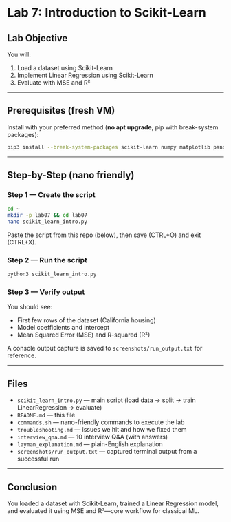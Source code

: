 # Lab 7: Introduction to Scikit-Learn

## Lab Objective
You will:
1) Load a dataset using Scikit-Learn  
2) Implement Linear Regression using Scikit-Learn  
3) Evaluate with MSE and R²

---

## Prerequisites (fresh VM)
Install with your preferred method (**no apt upgrade**, pip with break-system packages):
```bash
pip3 install --break-system-packages scikit-learn numpy matplotlib pandas
```

---

## Step-by-Step (nano friendly)

### Step 1 — Create the script
```bash
cd ~
mkdir -p lab07 && cd lab07
nano scikit_learn_intro.py
```
Paste the script from this repo (below), then save (CTRL+O) and exit (CTRL+X).

### Step 2 — Run the script
```bash
python3 scikit_learn_intro.py
```

### Step 3 — Verify output
You should see:
- First few rows of the dataset (California housing)  
- Model coefficients and intercept  
- Mean Squared Error (MSE) and R-squared (R²)

A console output capture is saved to `screenshots/run_output.txt` for reference.

---

## Files
- `scikit_learn_intro.py` — main script (load data → split → train LinearRegression → evaluate)  
- `README.md` — this file  
- `commands.sh` — nano-friendly commands to execute the lab  
- `troubleshooting.md` — issues we hit and how we fixed them  
- `interview_qna.md` — 10 interview Q&A (with answers)  
- `layman_explanation.md` — plain-English explanation  
- `screenshots/run_output.txt` — captured terminal output from a successful run

---

## Conclusion
You loaded a dataset with Scikit-Learn, trained a Linear Regression model, and evaluated it using MSE and R²—core workflow for classical ML.